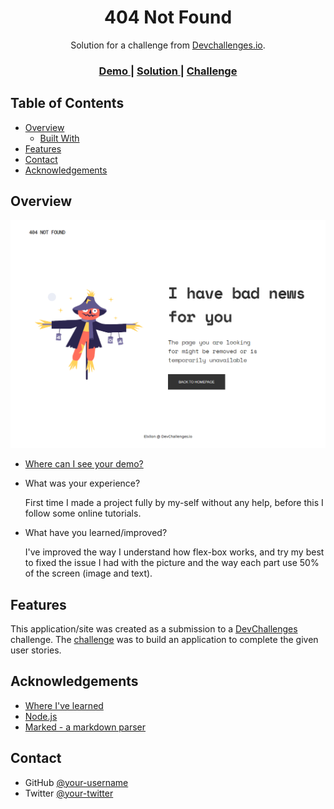 <!-- Please update value in the {}  -->

<h1 align="center">404 Not Found</h1>

<div align="center">
   Solution for a challenge from  <a href="http://devchallenges.io" target="_blank">Devchallenges.io</a>.
</div>

<div align="center">
  <h3>
    <a href="https://silly-bell-f7fbc5.netlify.app/">
      Demo
    </a>
    <span> | </span>
    <a href="https://devchallenges.io/solutions/L5EWuJyFWlf0l6fMrrfJ">
      Solution
    </a>
    <span> | </span>
    <a href="https://devchallenges.io/challenges/wBunSb7FPrIepJZAg0sY">
      Challenge
    </a>
  </h3>
</div>

<!-- TABLE OF CONTENTS -->

## Table of Contents

- [Overview](#overview)
  - [Built With](#built-with)
- [Features](#features)
- [Contact](#contact)
- [Acknowledgements](#acknowledgements)

<!-- OVERVIEW -->

## Overview

![screenshot](https://raw.githubusercontent.com/Elxilon/devchall-1/main/preview.PNG)

- <a href="https://silly-bell-f7fbc5.netlify.app/">
      Where can I see your demo?
  </a>

- What was your experience?

  First time I made a project fully by my-self without any help, before this I follow some online tutorials.

- What have you learned/improved?

  I've improved the way I understand how flex-box works, and try my best to fixed the issue I had with the picture and the way each part use 50% of the screen (image and text).

## Features

<!-- List the features of your application or follow the template. Don't share the figma file here :) -->

This application/site was created as a submission to a [DevChallenges](https://devchallenges.io/challenges) challenge. The [challenge](https://devchallenges.io/challenges/wBunSb7FPrIepJZAg0sY) was to build an application to complete the given user stories.

## Acknowledgements

<!-- This section should list any articles or add-ons/plugins that helps you to complete the project. This is optional but it will help you in the future. For exmpale -->

- [Where I've learned](https://dyma.fr/)
- [Node.js](https://nodejs.org/)
- [Marked - a markdown parser](https://github.com/chjj/marked)

## Contact

<!-- - Website [your-website.com](https://{your-web-site-link}) -->

- GitHub [@your-username](https://github.com/Elxilon)
- Twitter [@your-twitter](https://twitter.com/Elxilon)

